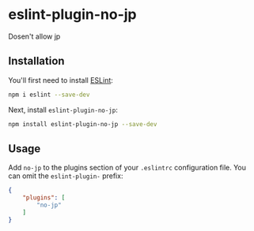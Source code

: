 # eslint-plugin-no-jp

Dosen&#39;t allow jp

## Installation

You'll first need to install [ESLint](https://eslint.org/):

```sh
npm i eslint --save-dev
```

Next, install `eslint-plugin-no-jp`:

```sh
npm install eslint-plugin-no-jp --save-dev
```

## Usage

Add `no-jp` to the plugins section of your `.eslintrc` configuration file. You can omit the `eslint-plugin-` prefix:

```json
{
    "plugins": [
        "no-jp"
    ]
}
```


